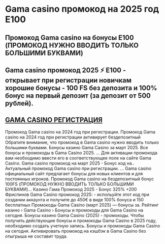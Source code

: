 # Gama casino промокод на 2025 год E100

## Промокод Gama casino на бонусы E100 (ПРОМОКОД НУЖНО ВВОДИТЬ ТОЛЬКО БОЛЬШИМИ БУКВАМИ)
## Gama casino промокод 2025 ⚡ E100 - открывает при регистрации новичкам хорошие бонусы - 100 FS без депозита и 100% бонус на первый депозит (за депозит от 500 рублей).
## [GAMA CASINO РЕГИСТРАЦИЯ](https://linkcasino.ru/gama_e100)


Промокод Gama casino на 2024 год при регистрации. Промокод Gama casino на 2024 год при регистрации активирует бездепозитный Обратите внимание, что промокод в Gama casino нужно вводить только большими буквами.
Бонусы казино Gama Casino за март 2025. Все бонусы и промокоды в Gama Casino 2025. ... Для активации промокода вам необходимо ввести его в соответствующее поле на сайте Gama Casino.
Gama casino промокод на март 2025 - Бонус код на.. Актуальный промокод Gama casino при регистрации. ... Gama casino официальный сайт предлагает бонусы для новых клиентов и для постоянных игроков. Промокод Gama casino на бездепозитный бонус 100FS (ПРОМОКОД НУЖНО ВВОДИТЬ ТОЛЬКО БОЛЬШИМИ БУКВАМИ)...
Казино Гама Промокод 2025 - Бонус 325% +200 Фриспинов
Gama Casino промокод 2025: - испольуйте этот код при создании аккаунта и получите до 450€ в виде 100% бонуса и 150 бесплатных Промокоды Gama Casino (март 2025) — бонусы за. Рейтинг казино › Gama Casino › Бонусы и промокоды для Gama Casino на сегодня. Бонусы казино Gama Casino (2025) - промокоды. Чтобы получить действующие бонусы и промокоды Gama Casino в 2025 году, необходимо создать учетную запись.
Бонусы и промокоды Gama Casino на сегодня. Активировать промокод на кэшбэк в Gama Casino без отыгрыша не составит труда.
